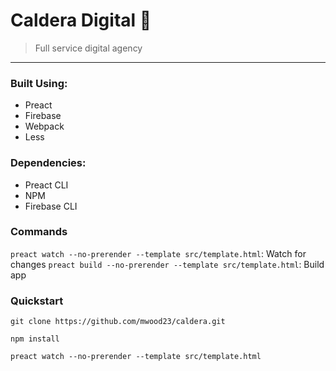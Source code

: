 # Caldera Digital 🌋

> Full service digital agency

---

### Built Using:
- Preact
- Firebase
- Webpack
- Less

### Dependencies:
- Preact CLI
- NPM
- Firebase CLI

### Commands
`preact watch --no-prerender --template src/template.html`: Watch for changes
`preact build --no-prerender --template src/template.html`: Build app

### Quickstart
```
git clone https://github.com/mwood23/caldera.git

npm install

preact watch --no-prerender --template src/template.html
```


